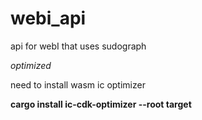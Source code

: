 # webi_api
api for webI that uses sudograph


*optimized*

need to install wasm ic optimizer

<b>cargo install ic-cdk-optimizer --root target</b>
